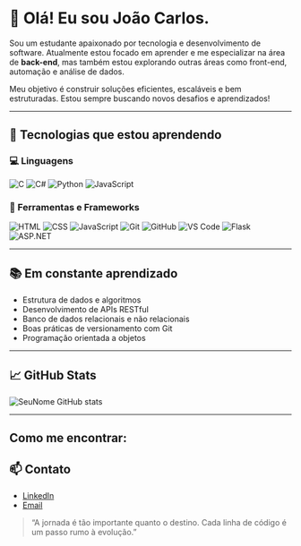 # 👋 Olá! Eu sou João Carlos.

Sou um estudante apaixonado por tecnologia e desenvolvimento de software. Atualmente estou focado em aprender e me especializar na área de **back-end**, mas também estou explorando outras áreas como front-end, automação e análise de dados.

Meu objetivo é construir soluções eficientes, escaláveis e bem estruturadas. Estou sempre buscando novos desafios e aprendizados!

---

## 🚀 Tecnologias que estou aprendendo

### 💻 Linguagens
![C](https://img.shields.io/badge/-C-00599C?style=flat&logo=c&logoColor=white)
![C#](https://img.shields.io/badge/-C%23-239120?style=flat&logo=c-sharp&logoColor=white)
![Python](https://img.shields.io/badge/-Python-3776AB?style=flat&logo=python&logoColor=white)
![JavaScript](https://img.shields.io/badge/-JavaScript-F7DF1E?style=flat&logo=javascript&logoColor=black)

### 🧰 Ferramentas e Frameworks
![HTML](https://img.shields.io/badge/-HTML5-E34F26?style=flat&logo=html5&logoColor=white)
![CSS](https://img.shields.io/badge/-CSS3-1572B6?style=flat&logo=css3&logoColor=white)
![JavaScript](https://img.shields.io/badge/-JavaScript-F7DF1E?style=flat&logo=javascript&logoColor=black)
![Git](https://img.shields.io/badge/-Git-F05032?style=flat&logo=git&logoColor=white)
![GitHub](https://img.shields.io/badge/-GitHub-181717?style=flat&logo=github&logoColor=white)
![VS Code](https://img.shields.io/badge/-VS%20Code-007ACC?style=flat&logo=visual-studio-code&logoColor=white)
![Flask](https://img.shields.io/badge/-Flask-000000?style=flat&logo=flask&logoColor=white)
![ASP.NET](https://img.shields.io/badge/-ASP.NET-512BD4?style=flat&logo=.net&logoColor=white)

---

## 📚 Em constante aprendizado

- Estrutura de dados e algoritmos
- Desenvolvimento de APIs RESTful
- Banco de dados relacionais e não relacionais
- Boas práticas de versionamento com Git
- Programação orientada a objetos

---

## 📈 GitHub Stats

![SeuNome GitHub stats](https://github-readme-stats.vercel.app/api?username=SeuUsuario&show_icons=true&theme=radical)

---

## Como me encontrar:

## 📫 Contato
- [LinkedIn](linkedin.com/in/joão-carlos-893640157)
- [Email](jcmocuba@gmail.com)

> “A jornada é tão importante quanto o destino. Cada linha de código é um passo rumo à evolução.”



